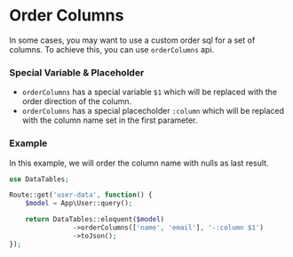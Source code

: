 # Order Columns

In some cases, you may want to use a custom order sql for a set of columns. To achieve this, you can use `orderColumns` api.

### Special Variable & Placeholder
- `orderColumns` has a special variable `$1` which will be replaced with the order direction of the column.
- `orderColumns` has a special placecholder `:column` which will be replaced with the column name set in the first parameter.


### Example
In this example, we will order the column name with nulls as last result.

```php
use DataTables;

Route::get('user-data', function() {
	$model = App\User::query();

	return DataTables::eloquent($model)
				->orderColumns(['name', 'email'], '-:column $1')
				->toJson();
});
```
